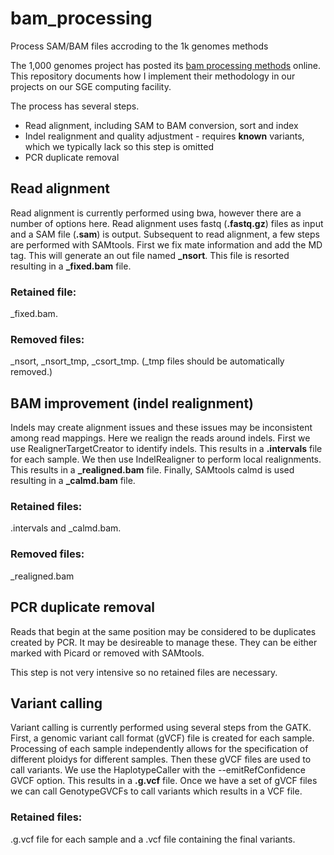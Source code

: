 # bam_processing
Process SAM/BAM files accroding to the 1k genomes methods

The 1,000 genomes project has posted its [bam processing methods](https://github.com/igsr/1000Genomes_data_indexes/blob/master/historical_data/former_toplevel/README.alignment_data.md) online.
This repository documents how I implement their methodology in our projects on our SGE computing facility.

The process has several steps.

* Read alignment, including SAM to BAM conversion, sort and index
* Indel realignment and quality adjustment - requires **known** variants, which we typically lack so this step is omitted
* PCR duplicate removal


## Read alignment

Read alignment is currently performed using bwa, however there are a number of options here.
Read alignment uses fastq (**.fastq.gz**) files as input and a SAM file (**.sam**) is output.
Subsequent to read alignment, a few steps are performed with SAMtools.
First we fix mate information and add the MD tag.
This will generate an out file named **_nsort**.
This file is resorted resulting in a **_fixed.bam** file.

### Retained file:
_fixed.bam.

### Removed files:
_nsort, _nsort_tmp, _csort_tmp.
(_tmp files should be automatically removed.)


## BAM improvement (indel realignment)

Indels may create alignment issues and these issues may be inconsistent among read mappings.
Here we realign the reads around indels.
First we use RealignerTargetCreator to identify indels.
This results in a **.intervals** file for each sample.
We then use IndelRealigner to perform local realignments.
This results in a **_realigned.bam** file.
Finally, SAMtools calmd is used resulting in a **_calmd.bam** file.

### Retained files:
.intervals and _calmd.bam.

### Removed files:
_realigned.bam

## PCR duplicate removal

Reads that begin at the same position may be considered to be duplicates created by PCR.
It may be desireable to manage these.
They can be either marked with Picard or removed with SAMtools.

This step is not very intensive so no retained files are necessary.


## Variant calling

Variant calling is currently performed using several steps from the GATK.
First, a genomic variant call format (gVCF) file is created for each sample.
Processing of each sample independently allows for the specification of different ploidys for different samples.
Then these gVCF files are used to call variants.
We use the HaplotypeCaller with the --emitRefConfidence GVCF option.
This results in a **.g.vcf** file.
Once we have a set of gVCF files we can call GenotypeGVCFs to call variants which results in a VCF file.

### Retained files:
.g.vcf file for each sample and a .vcf file containing the final variants.





